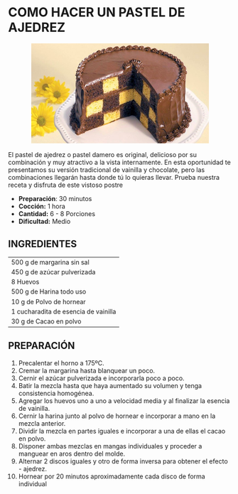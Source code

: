 # COMO HACER UN PASTEL DE AJEDREZ

<p align="center">
<img src="images/pastel_ajedrez.jpg" width="400">
</p>

<p>
El pastel de ajedrez o pastel damero es original, delicioso por su combinación y muy atractivo a la vista internamente. En esta oportunidad te presentamos su versión tradicional de vainilla y chocolate, pero las combinaciones llegarán hasta donde tú lo quieras llevar. Prueba nuestra receta y disfruta de este vistoso postre
</p>

- **Preparación**: 30 minutos
- **Cocción:** 1 hora
- **Cantidad:** 6 - 8 Porciones
- **Dificultad:** Medio

## INGREDIENTES
<!--
||
|-------------|
| 500 g de margarina sin sal|
| 450 g de azúcar pulverizada   |
| 8 Huevos                      |
| 500 g de Harina todo uso      |
| 10 g de Polvo de hornear      |
| 1 cucharadita de esencia de vainilla |
| 30 g de Cacao en polvo        |
-->

<table class="default">
    <tr> <td> 500 g de margarina sin sal </td> </tr>
    <tr> <td> 450 g de azúcar pulverizada </td> </tr>
    <tr> <td> 8 Huevos </td> </tr>
    <tr> <td> 500 g de Harina todo uso </td> </tr>
    <tr> <td> 10 g de Polvo de hornear </td> </tr>
    <tr> <td> 1 cucharadita de esencia de vainilla </td> </tr>
    <tr> <td> 30 g de Cacao en polvo </td> </tr>
    
</table>

## PREPARACIÓN

<!-- 
- 1.- Precalentar el horno a 175ºC.
- 2.- Cremar la margarina hasta blanquear un poco
- 3.- Cernir el azúcar pulverizada e incorporarla poco a poco
- 4.- Batir la mezcla hasta que haya aumentado su volumen y tenga consistencia homogénea.
- 5.- Agregar los huevos uno a uno a velocidad media y al finalizar la esencia de vainilla.
- 6.- Cernir la harina junto al polvo de hornear e incorporar a mano en la mezcla anterior.
- 7.- Dividir la mezcla en partes iguales e incorporar a una de ellas el cacao en polvo.
- 8.- Disponer ambas mezclas en mangas individuales y proceder a manguear en aros dentro del molde.
- 9.- Alternar 2 discos iguales y otro de forma inversa para que al armar las 3 capas y se obtenga el efecto - ajedrez.
- 10.- Hornear por 20 minutos aproximadamente cada disco de forma individual
-->

<ol>
    <li value="1"> Precalentar el horno a 175ºC. </li>
    <li> Cremar la margarina hasta blanquear un poco. </li>
    <li> Cernir el azúcar pulverizada e incorporarla poco a poco. </li>
    <li> Batir la mezcla hasta que haya aumentado su volumen y tenga consistencia homogénea. </li>
    <li> Agregar los huevos uno a uno a velocidad media y al finalizar la esencia de vainilla. </li>
    <li> Cernir la harina junto al polvo de hornear e incorporar a mano en la mezcla anterior. </li>
    <li> Dividir la mezcla en partes iguales e incorporar a una de ellas el cacao en polvo. </li>
    <li> Disponer ambas mezclas en mangas individuales y proceder a manguear en aros dentro del molde. </li>
    <li> Alternar 2 discos iguales y otro de forma inversa para obtener el efecto - ajedrez. </li>
    <li> Hornear por 20 minutos aproximadamente cada disco de forma individual </li>
</ol>
